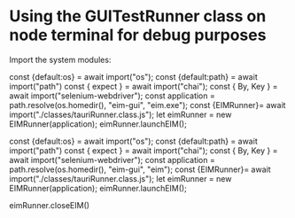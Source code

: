 # Using the GUITestRunner class on node terminal for debug purposes

Import the system modules:

const {default:os} = await import("os");
const {default:path} = await import("path")
const { expect } = await import("chai");
const { By, Key } = await import("selenium-webdriver");
const application = path.resolve(os.homedir(), "eim-gui", "eim.exe");
const {EIMRunner}= await import("./classes/tauriRunner.class.js");
let eimRunner = new EIMRunner(application);
eimRunner.launchEIM();

const {default:os} = await import("os");
const {default:path} = await import("path")
const { expect } = await import("chai");
const { By, Key } = await import("selenium-webdriver");
const application = path.resolve(os.homedir(), "eim-gui", "eim");
const {EIMRunner}= await import("./classes/tauriRunner.class.js");
let eimRunner = new EIMRunner(application);
eimRunner.launchEIM();

eimRunner.closeEIM()
